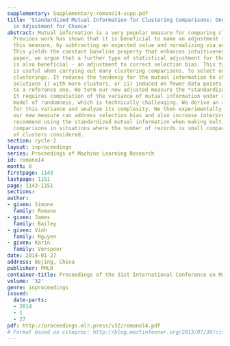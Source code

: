 ```yaml
---
supplementary: Supplementary:romano14-supp.pdf
title: 'Standardized Mutual Information for Clustering Comparisons: One Step Further
  in Adjustment for Chance'
abstract: Mutual information is a very popular measure for comparing clusterings.
  Previous work has shown that it is beneficial to make an adjustment for chance to
  this measure, by subtracting an expected value and normalizing via an upper bound.
  This yields the constant baseline property that enhances intuitiveness. In this
  paper, we argue that a further type of statistical adjustment for the mutual information
  is also beneficial - an adjustment to correct selection bias. This type of adjustment
  is useful when carrying out many clustering comparisons, to select one or more preferred
  clusterings. It reduces the tendency for the mutual information to choose clustering
  solutions i) with more clusters, or ii) induced on fewer data points, when compared
  to a reference one. We term our new adjusted measure the *standardized mutual information*.
  It requires computation of the variance of mutual information under a hypergeometric
  model of randomness, which is technically challenging. We derive an analytical formula
  for this variance and analyze its complexity. We then experimentally assess how
  our new measure can address selection bias and also increase interpretability. We
  recommend using the standardized mutual information when making multiple clustering
  comparisons in situations where the number of records is small compared to the number
  of clusters considered.
section: cycle-2
layout: inproceedings
series: Proceedings of Machine Learning Research
id: romano14
month: 0
firstpage: 1143
lastpage: 1151
page: 1143-1151
sections: 
author:
- given: Simone
  family: Romano
- given: James
  family: Bailey
- given: Vinh
  family: Nguyen
- given: Karin
  family: Verspoor
date: 2014-01-27
address: Bejing, China
publisher: PMLR
container-title: Proceedings of the 31st International Conference on Machine Learning
volume: '32'
genre: inproceedings
issued:
  date-parts:
  - 2014
  - 1
  - 27
pdf: http://proceedings.mlr.press/v32/romano14.pdf
# Format based on citeproc: http://blog.martinfenner.org/2013/07/30/citeproc-yaml-for-bibliographies/
---
```

